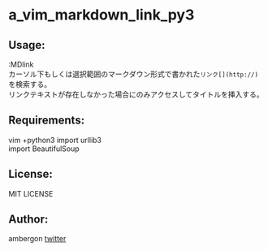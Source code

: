 a_vim_markdown_link_py3
=======================

Usage:
------
:MDlink  
カーソル下もしくは選択範囲のマークダウン形式で書かれた`リンク[](http://)`を検索する。  
リンクテキストが存在しなかった場合にのみアクセスしてタイトルを挿入する。  


Requirements:
-------------
vim +python3
import urllib3  
import BeautifulSoup  

License:
--------
MIT LICENSE

Author:
-------
ambergon [twitter](https://twitter.com/Sc_lFoxGon)
